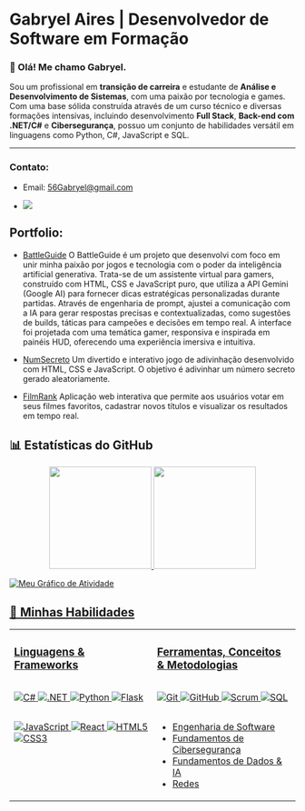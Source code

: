 # Gabryel Aires | Desenvolvedor de Software em Formação

### 👋 Olá! Me chamo Gabryel.

Sou um profissional em **transição de carreira** e estudante de **Análise e Desenvolvimento de Sistemas**, com uma paixão por tecnologia e games. Com uma base sólida construída através de um curso técnico e diversas formações intensivas, incluindo desenvolvimento **Full Stack**, **Back-end com .NET/C#** e **Cibersegurança**, possuo um conjunto de habilidades versátil em linguagens como Python, C#, JavaScript e SQL.

<!--Minha trajetória profissional anterior, que inclui atuação na administração pública e no exército, me proporcionou competências valiosas como **disciplina, resiliência, organização e comunicação eficaz**. Hoje, busco unir essa maturidade profissional ao meu conhecimento técnico para atuar como Desenvolvedor de Software.

> Meu objetivo é encontrar uma **oportunidade de estágio** onde eu possa aplicar minha capacidade de aprendizado rápido e minha dedicação para colaborar em projetos desafiadores.

---

### 🛠️ Para alcançar este objetivo, estas são minhas atuais áreas de foco:

- **💻 Desenvolvimento Back-end:** Aprofundando em .NET/C# para a criação de sistemas robustos e escaláveis.

- **🌐 Desenvolvimento Full Stack:** Construindo aplicações de ponta a ponta com Python, Flask, React e JavaScript.

- **🛡️ Fundamentos de Cibersegurança:** Porque acredito que um ótimo software é, acima de tudo, um software seguro.

- **🤖 Inteligência Artificial:** Explorando o uso de APIs como a Gemini para projetos inovadores.
-->

---

### Contato:
- Email: 56Gabryel@gmail.com
- <p align="left">
  <a href="https://www.linkedin.com/in/airesgabryel" target="_blank">
    <img src="https://img.shields.io/badge/LinkedIn-0077B5?style=for-the-badge&logo=linkedin&logoColor=white" />
  </a>
</p>


## Portfolio:

- [BattleGuide](https://github.com/AiresGabryel/BattleGuide)
O BattleGuide é um projeto que desenvolvi com foco em unir minha paixão por jogos e tecnologia com o poder da inteligência artificial generativa. Trata-se de um assistente virtual para gamers, construído com HTML, CSS e JavaScript puro, que utiliza a API Gemini (Google AI) para fornecer dicas estratégicas personalizadas durante partidas.
Através de engenharia de prompt, ajustei a comunicação com a IA para gerar respostas precisas e contextualizadas, como sugestões de builds, táticas para campeões e decisões em tempo real. A interface foi projetada com uma temática gamer, responsiva e inspirada em painéis HUD, oferecendo uma experiência imersiva e intuitiva.
  
- [NumSecreto](https://github.com/AiresGabryel/NumSecreto)
Um divertido e interativo jogo de adivinhação desenvolvido com HTML, CSS e JavaScript. O objetivo é adivinhar um número secreto gerado aleatoriamente.

- [FilmRank](https://github.com/AiresGabryel/FilmRank)
Aplicação web interativa que permite aos usuários votar em seus filmes favoritos, cadastrar novos títulos e visualizar os resultados em tempo real.

## 📊 Estatísticas do GitHub

<div align="center">
<a href="https://github.com/AiresGabryel">
<img loading="lazy" height="180em" src="https://github-readme-stats.vercel.app/api/top-langs/?username=AiresGabryel&layout=compact&langs_count=7&theme=dracula"/>
<img loading="lazy" height="180em" src="https://github-readme-stats.vercel.app/api?username=AiresGabryel&show_icons=true&theme=dracula&include_all_commits=true&count_private=true"/>
</div>

![Meu Gráfico de Atividade](https://github-readme-activity-graph.vercel.app/graph?username=AiresGabryel&bg_color=0d1117&color=ffffff&line=3b82f6&point=9333ea&area=true&hide_border=true)


## 🚀 Minhas Habilidades
<table>
  <tr>
    <td valign="top" width="50%">
      <h3>Linguagens & Frameworks</h3>
      <div style="display: flex; flex-direction: column; align-items: flex-start;">
        <p>
          <img src="https://img.shields.io/badge/C%23-239120?style=for-the-badge&logo=c-sharp&logoColor=white" alt="C#" />
          <img src="https://img.shields.io/badge/.NET-512BD4?style=for-the-badge&logo=dotnet&logoColor=white" alt=".NET" />
          <img src="https://img.shields.io/badge/Python-3776AB?style=for-the-badge&logo=python&logoColor=white" alt="Python" />
          <img src="https://img.shields.io/badge/Flask-000000?style=for-the-badge&logo=flask&logoColor=white" alt="Flask" />
        </p>
        <p>
          <img src="https://img.shields.io/badge/JavaScript-F7DF1E?style=for-the-badge&logo=javascript&logoColor=black" alt="JavaScript" />
          <img src="https://img.shields.io/badge/React-20232A?style=for-the-badge&logo=react&logoColor=61DAFB" alt="React" />
          <img src="https://img.shields.io/badge/HTML5-E34F26?style=for-the-badge&logo=html5&logoColor=white" alt="HTML5" />
          <img src="https://img.shields.io/badge/CSS3-1572B6?style=for-the-badge&logo=css3&logoColor=white" alt="CSS3" />
        </p>
      </div>
    </td>
    <td valign="top" width="50%">
      <h3>Ferramentas, Conceitos & Metodologias</h3>
      <div style="display: flex; flex-direction: column; align-items: flex-start;">
        <p>
          <img src="https://img.shields.io/badge/Git-F05032?style=for-the-badge&logo=git&logoColor=white" alt="Git" />
          <img src="https://img.shields.io/badge/GitHub-181717?style=for-the-badge&logo=github&logoColor=white" alt="GitHub" />
          <img src="https://img.shields.io/badge/Scrum-0073CF?style=for-the-badge&logo=scrum&logoColor=white" alt="Scrum" />
          <img src="https://img.shields.io/badge/SQL-025E8C?style=for-the-badge&logo=microsoft-sql-server&logoColor=white" alt="SQL" />
        </p>
        <ul>
          <li>Engenharia de Software</li>
          <li>Fundamentos de Cibersegurança</li>
          <li>Fundamentos de Dados & IA</li>
          <li>Redes</li>
        </ul>
      </div>
    </td>
  </tr>
</table>
